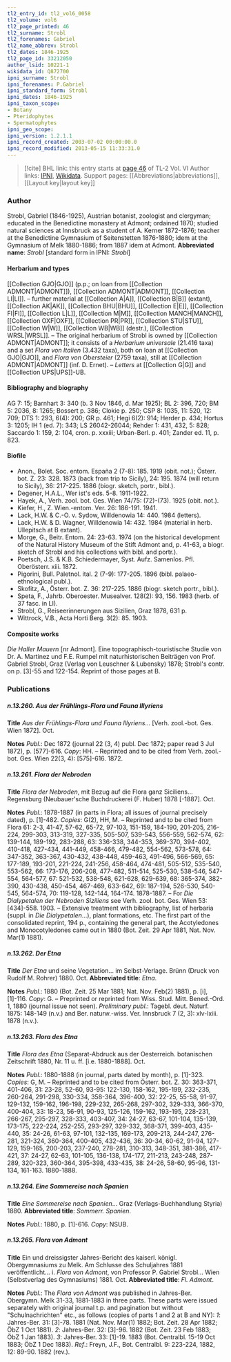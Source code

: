 ```yaml
---
tl2_entry_id: tl2_vol6_0058
tl2_volume: vol6
tl2_page_printed: 46
tl2_surname: Strobl
tl2_forenames: Gabriel
tl2_name_abbrev: Strobl
tl2_dates: 1846-1925
tl2_page_id: 33212050
author_lsid: 10221-1
wikidata_id: Q872700
ipni_surname: Strobl
ipni_forenames: P.Gabriel
ipni_standard_form: Strobl
ipni_dates: 1846-1925
ipni_taxon_scope: 
- Botany
- Pteridophytes
- Spermatophytes
ipni_geo_scope: 
ipni_version: 1.2.1.1
ipni_record_created: 2003-07-02 00:00:00.0
ipni_record_modified: 2013-05-15 11:33:31.0
---
```


> [!cite] BHL link: this entry starts at [page 46](https://www.biodiversitylibrary.org/page/33212050) of TL-2 Vol. VI
> Author links: [IPNI](https://www.ipni.org/a/10221-1), [Wikidata](https://www.wikidata.org/wiki/Q872700). Support pages: [[Abbreviations|abbreviations]], [[Layout key|layout key]]

### Author

Strobl, Gabriel (1846-1925), Austrian botanist, zoologist and clergyman; educated in the Benedictine monastery at Admont; ordained 1870; studied natural sciences at Innsbruck as a student of A. Kerner 1872-1876; teacher at the Benedictine Gymnasium of Seitenstetten 1876-1880; idem at the Gymnasium of Melk 1880-1886; from 1887 idem at Admont. 
**Abbreviated name**: *Strobl* \[standard form in IPNI: *Strobl*\]

#### Herbarium and types

[[Collection GJO|GJO]] (p.p.; on loan from [[Collection ADMONT|ADMONT]]), [[Collection ADMONT|ADMONT]], [[Collection LI|LI]]. – further material at [[Collection A|A]], [[Collection B|B]] (extant), [[Collection AK|AK]], [[Collection BHU|BHU]], [[Collection E|E]], [[Collection FI|FI]], [[Collection L|L]], [[Collection M|M]], [[Collection MANCH|MANCH]], [[Collection OXF|OXF]], [[Collection PR|PR]], [[Collection STU|STU]], [[Collection W|W]], [[Collection WB|WB]] (destr.), [[Collection WRSL|WRSL]]. – The original herbarium of Strobl is owned by [[Collection ADMONT|ADMONT]]; it consists of a *Herbarium universale* (21.416 taxa) and a set *Flora von Italien* (3.432 taxa), both on loan at [[Collection GJO|GJO]], and *Flora von Obersteier* (2759 taxa), still at [[Collection ADMONT|ADMONT]] (inf. D. Ernet). – *Letters* at [[Collection G|G]] and [[Collection UPS|UPS]]-UB.

#### Bibliography and biography

AG 7: 15; Barnhart 3: 340 (b. 3 Nov 1846, d. Mar 1925); BL 2: 396, 720; BM 5: 2036, 8: 1265; Bossert p. 386; Clokie p. 250; CSP 8: 1035, 11: 520, 12: 709; DTS 1: 293, 6(4): 200; GR p. 461; Hegi 6(2): 914; Herder p. 434; Hortus 3: 1205; IH 1 (ed. 7): 343; LS 26042-26044; Rehder 1: 431, 432, 5: 828; Saccardo 1: 159, 2: 104, cron. p. xxxiii; Urban-Berl. p. 401; Zander ed. 11, p. 823.

#### Biofile

- Anon., Bolet. Soc. entom. España 2 (7-8): 185. 1919 (obit. not.); Österr. bot. Z. 23: 328. 1873 (back from trip to Sicily), 24: 195. 1874 (will return to Sicily), 36: 217-225. 1886 (biogr. sketch, portr., bibl.).
- Degener, H.A.L., Wer ist's eds. 5-8. 1911-1922.
- Hayek, A., Verh. zool. bot. Ges. Wien 74/75: (72)-(73). 1925 (obit. not.).
- Kiefer, H., Z. Wien.-entom. Ver. 26: 186-191. 1941.
- Lack, H.W. & C.-O. v. Sydow, Willdenowia 14: 440. 1984 (letters).
- Lack, H.W. & D. Wagner, Willdenowia 14: 432. 1984 (material in herb. Ullepitsch at B extant).
- Morge, G., Beitr. Entom. 24: 23-63. 1974 (on the historical development of the Natural History Museum of the Stift Admont and, p. 41-63, a biogr. sketch of Strobl and his collections with bibl. and portr.).
- Poetsch, J.S. & K.B. Schiedermayer, Syst. Aufz. Samenlos. Pfl. Oberösterr. xiii. 1872.
- Pigorini, Bull. Paletnol. ital. 2 (7-9): 177-205. 1896 (bibl. palaeo-ethnological publ.).
- Skofitz, A., Österr. bot. Z. 36: 217-225. 1886 (biogr. sketch portr., bibl.).
- Speta, F., Jahrb. Oberoester. Musealver. 128(2): 93, 156. 1983 (herb. of 37 fasc. in LI).
- Strobl, G., Reiseerinnerungen aus Sizilien, Graz 1878, 631 p.
- Wittrock, V.B., Acta Horti Berg. 3(2): 85. 1903.

#### Composite works

*Die Haller Mauern* \[nr Admont\]. Eine topographisch-touristische Studie von Dr. A. Martinez und F.E. Rumpel mit naturhistorischen Beiträgen von Prof. Gabriel Strobl, Graz (Verlag von Leuschner & Lubensky) 1878; Strobl's contr. on p. \[3\]-55 and 122-154. Reprint of those pages at B.

### Publications

##### n.13.260. Aus der Frühlings-Flora und Fauna Illyriens

**Title**
*Aus der Frühlings-Flora und Fauna Illyriens*... \[Verh. zool.-bot. Ges. Wien 1872\]. Oct.

**Notes**
*Publ*.: Dec 1872 (journal 22 (3, 4) publ. Dec 1872; paper read 3 Jul 1872), p. \[577\]-616.
*Copy*: HH. – Reprinted and to be cited from Verh. zool.-bot. Ges. Wien 22(3, 4): \[575\]-616. 1872.

##### n.13.261. Flora der Nebroden

**Title**
*Flora der Nebroden*, mit Bezug auf die Flora ganz Siciliens... Regensburg (Neubauer'sche Buchdruckerei (F. Huber) 1878 \[-1887\]. Oct.

**Notes**
*Publ*.: 1878-1887 (in parts in Flora; all issues of journal precisely dated), p. \[1\]-482.
*Copies*: G(2), HH, M. – Reprinted and to be cited from Flora 61: 2-3, 41-47, 57-62, 65-72, 97-103, 151-159, 184-190, 201-205, 216-224, 299-303, 313-319, 327-335, 505-507, 539-543, 556-559, 562-574, 62: 139-144, 189-192, 283-288, 63: 336-338, 344-353, 369-370, 394-402, 410-418, 427-434, 441-449, 458-466, 479-482, 554-562, 573-578, 64: 347-352, 363-367, 430-432, 438-448, 459-463, 491-496, 566-569, 65: 177-189, 193-201, 221-224, 241-256, 458-464, 474-481, 505-512, 535-540, 553-562, 66: 173-176, 206-208, 477-482, 511-514, 525-530, 538-546, 547-554, 564-577, 67: 521-532, 538-548, 621-628, 629-639, 68: 365-374, 382-390, 430-438, 450-454, 467-469, 633-642, 69: 187-194, 526-530, 540-545, 564-574, 70: 119-128, 142-144, 164-174. 1878-1887. – For *Die Dialypetalen der Nebroden Siziliens* see Verh. zool. bot. Ges. Wien 53: \[434\]-558. 1903. – Extensive treatment with bibliography, list of herbaria (suppl. in *Die Dialypetalen*...), plant formations, etc. The first part of the consolidated reprint, 194 p., containing the general part, the Acotyledones and Monocotyledones came out in 1880 (Bot. Zeit. 29 Apr 1881, Nat. Nov. Mar(1) 1881).

##### n.13.262. Der Etna

**Title**
*Der Etna* und seine Vegetation... im Selbst-Verlage. Brünn (Druck von Rudolf M. Rohrer) 1880. Oct.
**Abbreviated title**: *Etna*.

**Notes**
*Publ*.: 1880 (Bot. Zeit. 25 Mar 1881; Nat. Nov. Feb(2) 1881), p. \[i\], \[1\]-116. *Copy*: G. – Preprinted or reprinted from Wiss. Stud. Mitt. Bened.-Ord. 1, 1880 (journal issue not seen).
*Preliminary publ*.: Tagebl. deut. Naturf. 1875: 148-149 (n.v.) and Ber. naturw.-wiss. Ver. Innsbruck 7 (2, 3): xlv-lxiii. 1878 (n.v.).

##### n.13.263. Flora des Etna

**Title**
*Flora des Etna* (Separat-Abdruck aus der Oesterreich. botanischen Zeitschrift 1880, Nr. 11 u. ff. \[i.e. 1880-1888\]. Oct.

**Notes**
*Publ*.: 1880-1888 (in journal, parts dated by month), p. \[1\]-323. *Copies*: G, M. – Reprinted and to be cited from Österr. bot. Z. 30: 363-371, 401-406, 31: 23-28, 52-60, 93-95: 122-130, 158-162, 195-199, 232-235, 260-264, 291-298, 330-334, 358-364, 396-400, 32: 22-25, 55-58, 91-97, 129-132, 159-162, 196-198, 229-232, 265-268, 297-302, 329-333, 366-370, 400-404, 33: 18-23, 56-91, 90-93, 125-126, 159-162, 193-195, 228-231, 266-267, 295-297, 328-333, 403-407, 34: 24-27, 63-67, 101-104, 135-139, 173-175, 222-224, 252-255, 293-297, 329-332, 368-371, 399-403, 435-440, 35: 24-26, 61-63, 97-101, 132-135, 169-173, 209-213, 244-247, 276-281, 321-324, 360-364, 400-405, 432-436, 36: 30-34, 60-62, 91-94, 127-129, 159-165, 200-203, 237-240, 278-281, 310-313, 348-351, 381-386, 417-421, 37: 24-27, 62-63, 101-105, 136-138, 174-177, 211-213, 243-248, 287-289, 320-323, 360-364, 395-398, 433-435, 38: 24-26, 58-60, 95-96, 131-134, 161-163. 1880-1888.

##### n.13.264. Eine Sommereise nach Spanien

**Title**
*Eine Sommereise nach Spanien*... Graz (Verlags-Buchhandlung Styria) 1880.
**Abbreviated title**: *Sommerr. Spanien*.

**Notes**
*Publ*.: 1880, p. \[1\]-616. *Copy*: NSUB.

##### n.13.265. Flora von Admont

**Title**
Ein und dreissigster Jahres-Bericht des kaiserl. königl. Obergymnasiums zu Melk. Am Schlusse des Schuljahres 1881 veröffentlicht... i. *Flora von Admont*, von Professor P. Gabriel Strobl... Wien (Selbstverlag des Gymnasiums) 1881. Oct.
**Abbreviated title**: *Fl. Admont*.

**Notes**
*Publ*.: The *Flora von Admont* was published in Jahres-Ber. Obergymn. Melk 31-33, 1881-1883 in three parts. These parts were issued separately with original journal t.p. and pagination but without "Schulnachrichten" etc., as follows (copies of parts 1 and 2 at B and NY):
*1*: Jahres-Ber. 31: \[3\]-78. 1881 (Nat. Nov. Mar(1) 1882; Bot. Zeit. 28 Apr 1882; ÖbZ 1 Oct 1881).
*2*: Jahres-Ber. 32: \[3\]-96. 1882 (Bot. Zeit. 23 Feb 1883; ÖbZ 1 Jan 1883).
*3*: Jahres-Ber. 33: \[1\]-19. 1883 (Bot. Centralbl. 15-19 Oct 1883; ÖbZ 1 Dec 1883).
*Ref*.: Freyn, J.F., Bot. Centralbl. 9: 223-224, 1882, 12: 89-90. 1882 (rev.).

